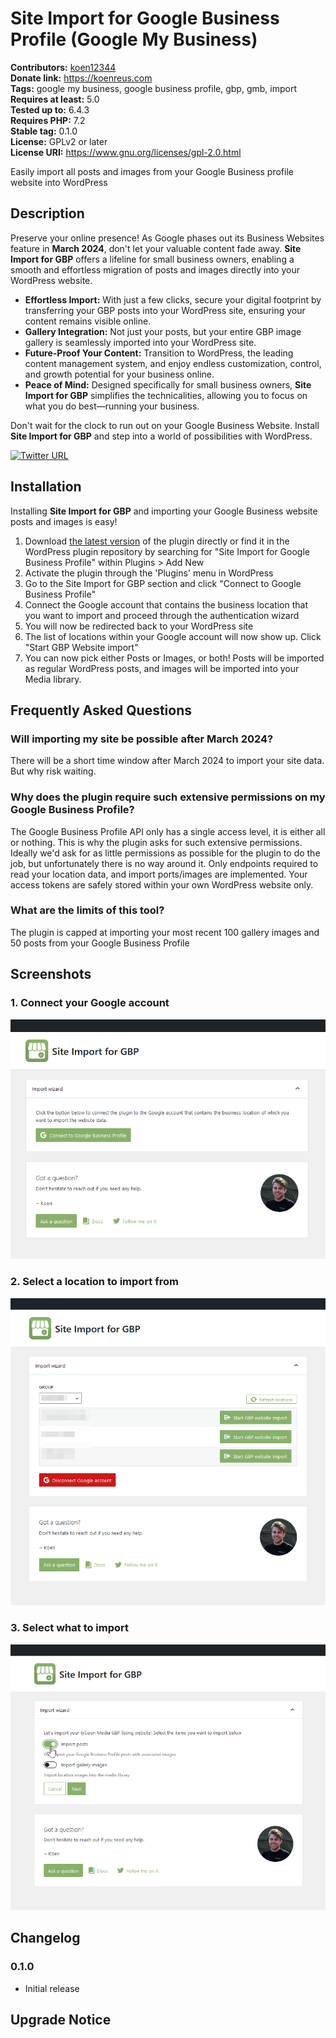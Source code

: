 # Site Import for Google Business Profile (Google My Business) #
**Contributors:** [koen12344](https://profiles.wordpress.org/koen12344/)  
**Donate link:** https://koenreus.com  
**Tags:** google my business, google business profile, gbp, gmb, import  
**Requires at least:** 5.0  
**Tested up to:** 6.4.3  
**Requires PHP:** 7.2  
**Stable tag:** 0.1.0  
**License:** GPLv2 or later  
**License URI:** https://www.gnu.org/licenses/gpl-2.0.html  

Easily import all posts and images from your Google Business profile website into WordPress

## Description ##

Preserve your online presence! As Google phases out its Business Websites feature in **March 2024**, don't let your valuable content fade away. **Site Import for GBP** offers a lifeline for small business owners, enabling a smooth and effortless migration of posts and images directly into your WordPress website.

* **Effortless Import:** With just a few clicks, secure your digital footprint by transferring your GBP posts into your WordPress site, ensuring your content remains visible online.
* **Gallery Integration:** Not just your posts, but your entire GBP image gallery is seamlessly imported into your WordPress site.
* **Future-Proof Your Content:** Transition to WordPress, the leading content management system, and enjoy endless customization, control, and growth potential for your business online.
* **Peace of Mind:** Designed specifically for small business owners, **Site Import for GBP** simplifies the technicalities, allowing you to focus on what you do best—running your business.

Don't wait for the clock to run out on your Google Business Website. Install **Site Import for GBP** and step into a world of possibilities with WordPress.

[![Twitter URL](https://img.shields.io/twitter/url/https/twitter.com/KoenReus.svg?style=social&label=Follow%20%40KoenReus)](https://twitter.com/KoenReus)

## Installation ##

Installing **Site Import for GBP** and importing your Google Business website posts and images is easy!

1. Download [the latest version](https://github.com/koen12344/site-import-for-gbp/releases/latest) of the plugin directly or find it in the WordPress plugin repository by searching for "Site Import for Google Business Profile" within Plugins > Add New
1. Activate the plugin through the 'Plugins' menu in WordPress
1. Go to the Site Import for GBP section and click "Connect to Google Business Profile"
1. Connect the Google account that contains the business location that you want to import and proceed through the authentication wizard
1. You will now be redirected back to your WordPress site
1. The list of locations within your Google account will now show up. Click "Start GBP Website import"
1. You can now pick either Posts or Images, or both! Posts will be imported as regular WordPress posts, and images will be imported into your Media library.

## Frequently Asked Questions ##

### Will importing my site be possible after March 2024? ###

There will be a short time window after March 2024 to import your site data. But why risk waiting.

### Why does the plugin require such extensive permissions on my Google Business Profile? ###

The Google Business Profile API only has a single access level, it is either all or nothing. This is why the plugin asks for such extensive permissions. Ideally we'd ask for as little permissions as possible for the plugin to do the job, but unfortunately there is no way around it. Only endpoints required to read your location data, and import ports/images are implemented. Your access tokens are safely stored within your own WordPress website only.

### What are the limits of this tool? ###

The plugin is capped at importing your most recent 100 gallery images and 50 posts from your Google Business Profile

## Screenshots ##

### 1. Connect your Google account ###
![Connect your Google account](assets/screenshot-1.png)

### 2. Select a location to import from ###
![Select a location to import from](assets/screenshot-2.png)

### 3. Select what to import ###
![Select what to import](assets/screenshot-3.png)


## Changelog ##

### 0.1.0 ###

* Initial release

## Upgrade Notice ##

